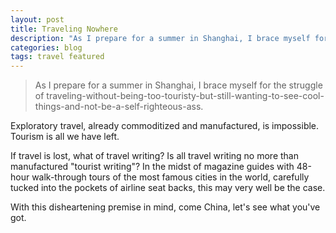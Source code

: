 ```yaml
---
layout: post
title: Traveling Nowhere
description: "As I prepare for a summer in Shanghai, I brace myself for the struggle of traveling-without-being-too-touristy-but-still-wanting-to-see-cool-things-and-not-be-a-self-righteous-ass."
categories: blog
tags: travel featured
---
```


> As I prepare for a summer in Shanghai, I brace myself for the struggle of traveling-without-being-too-touristy-but-still-wanting-to-see-cool-things-and-not-be-a-self-righteous-ass.

Exploratory travel, already commoditized and manufactured, is impossible. Tourism is all we have left.

If travel is lost, what of travel writing? Is all travel writing no more than manufactured "tourist writing"? In the midst of magazine guides with 48-hour walk-through tours of the most famous cities in the world, carefully tucked into the pockets of airline seat backs, this may very well be the case.

With this disheartening premise in mind, come China, let's see what you've got.